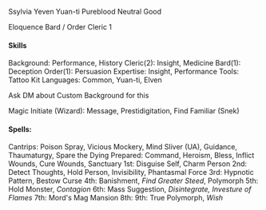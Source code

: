 Ssylvia Yeven 
Yuan-ti Pureblood
Neutral Good

Eloquence Bard / Order Cleric 1

#### Skills
Background: Performance, History
Cleric(2): Insight, Medicine
Bard(1): Deception
Order(1): Persuasion
Expertise: Insight, Performance
Tools: Tattoo Kit
Languages: Common, Yuan-ti, Elven

Ask DM about Custom Background for this

Magic Initiate (Wizard): Message, Prestidigitation, Find Familiar (Snek)

#### Spells:
Cantrips: Poison Spray, Vicious Mockery, Mind Sliver (UA), Guidance, Thaumaturgy, Spare the Dying
Prepared: Command, Heroism, Bless, Inflict Wounds, Cure Wounds, Sanctuary
1st: Disguise Self, Charm Person
2nd: Detect Thoughts, Hold Person, Invisibility, Phantasmal Force
3rd: Hypnotic Pattern, Bestow Curse
4th: Banishment, *Find Greater Steed*, Polymorph
5th: Hold Monster, *Contagion*
6th: Mass Suggestion, *Disintegrate, Investure of Flames*
7th: Mord's Mag Mansion
8th: 
9th: True Polymorph, *Wish*
